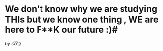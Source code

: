 # We don't know why we are studying THIs but we know one thing , WE are here to F**K our future :)#

*by ସୌରା*
